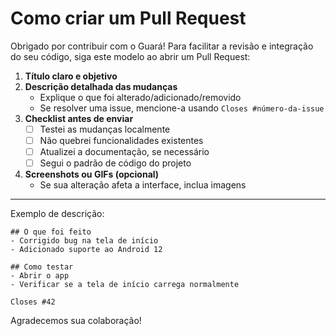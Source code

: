 # Como criar um Pull Request

Obrigado por contribuir com o Guará! Para facilitar a revisão e integração do seu código, siga este modelo ao abrir um Pull Request:

1. **Título claro e objetivo**
2. **Descrição detalhada das mudanças**
   - Explique o que foi alterado/adicionado/removido
   - Se resolver uma issue, mencione-a usando `Closes #número-da-issue`
3. **Checklist antes de enviar**
   - [ ] Testei as mudanças localmente
   - [ ] Não quebrei funcionalidades existentes
   - [ ] Atualizei a documentação, se necessário
   - [ ] Segui o padrão de código do projeto

4. **Screenshots ou GIFs (opcional)**
   - Se sua alteração afeta a interface, inclua imagens

---

Exemplo de descrição:

```
## O que foi feito
- Corrigido bug na tela de início
- Adicionado suporte ao Android 12

## Como testar
- Abrir o app
- Verificar se a tela de início carrega normalmente

Closes #42
```

Agradecemos sua colaboração!
